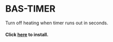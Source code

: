 # BAS-TIMER
Turn off heating when timer runs out in seconds.

#### Click [here](https://github.com/MihailoVukorep/BAS-TIMER/raw/main/bas-timer.user.js) to install.
